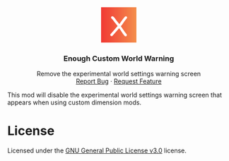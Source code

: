 <div align="center">
  <a href="https://github.com/toby7002/KotlinForNukkit">
    <img src="common/src/main/resources/ecww.png" alt="Logo" width="80" height="80">
  </a>

<h3 align="center">Enough Custom World Warning</h3>

  <p align="center">
    Remove the experimental world settings warning screen
    <br />
    <a href="https://github.com/toby7002/EnoughCustomWorldWarning/issues">Report Bug</a>
    ·
    <a href="https://github.com/toby7002/EnoughCustomWorldWarning/issues">Request Feature</a>
  </p>
</div>

This mod will disable the experimental world settings warning screen that appears when using custom dimension mods.

# License

Licensed under the [GNU General Public License v3.0](https://github.com/toby7002/EnoughCustomWorldWarning/blob/main/LICENSE) license.
